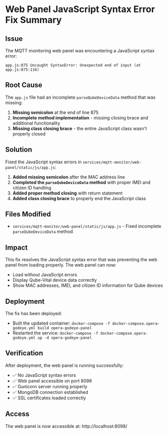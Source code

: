 # Web Panel JavaScript Syntax Error Fix Summary

## Issue
The MQTT monitoring web panel was encountering a JavaScript syntax error:
```
app.js:875 Uncaught SyntaxError: Unexpected end of input (at app.js:875:116)
```

## Root Cause
The `app.js` file had an incomplete `parseQubeDeviceData` method that was missing:
1. **Missing semicolon** at the end of line 875
2. **Incomplete method implementation** - missing closing brace and additional functionality
3. **Missing class closing brace** - the entire JavaScript class wasn't properly closed

## Solution
Fixed the JavaScript syntax errors in `services/mqtt-monitor/web-panel/static/js/app.js`:

1. **Added missing semicolon** after the MAC address line
2. **Completed the `parseQubeDeviceData` method** with proper IMEI and citizen ID handling
3. **Added proper method closing** with return statement
4. **Added class closing brace** to properly end the JavaScript class

## Files Modified
- `services/mqtt-monitor/web-panel/static/js/app.js` - Fixed incomplete `parseQubeDeviceData` method

## Impact
This fix resolves the JavaScript syntax error that was preventing the web panel from loading properly. The web panel can now:
- Load without JavaScript errors
- Display Qube-Vital device data correctly
- Show MAC addresses, IMEI, and citizen ID information for Qube devices

## Deployment
The fix has been deployed:
- Built the updated container: `docker-compose -f docker-compose.opera-godeye.yml build opera-godeye-panel`
- Restarted the service: `docker-compose -f docker-compose.opera-godeye.yml up -d opera-godeye-panel`

## Verification
After deployment, the web panel is running successfully:
- ✅ No JavaScript syntax errors
- ✅ Web panel accessible on port 8098
- ✅ Gunicorn server running properly
- ✅ MongoDB connection established
- ✅ SSL certificates loaded correctly

## Access
The web panel is now accessible at: http://localhost:8098/ 